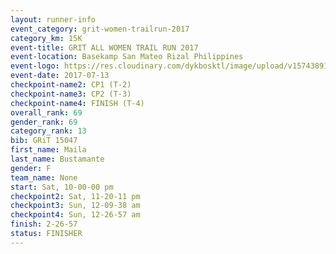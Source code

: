 ```yaml
---
layout: runner-info 
event_category: grit-women-trailrun-2017 
category_km: 15K 
event-title: GRIT ALL WOMEN TRAIL RUN 2017 
event-location: Basekamp San Mateo Rizal Philippines 
event-logo: https://res.cloudinary.com/dykbosktl/image/upload/v1574389137/Logo/a04c0-grit-logo_yxzsau.png 
event-date: 2017-07-13 
checkpoint-name2: CP1 (T-2) 
checkpoint-name3: CP2 (T-3) 
checkpoint-name4: FINISH (T-4) 
overall_rank: 69
gender_rank: 69
category_rank: 13
bib: GRiT 15047
first_name: Maila
last_name: Bustamante
gender: F
team_name: None
start: Sat, 10-00-00 pm
checkpoint2: Sat, 11-20-11 pm
checkpoint3: Sun, 12-09-38 am
checkpoint4: Sun, 12-26-57 am
finish: 2-26-57
status: FINISHER
---
```

